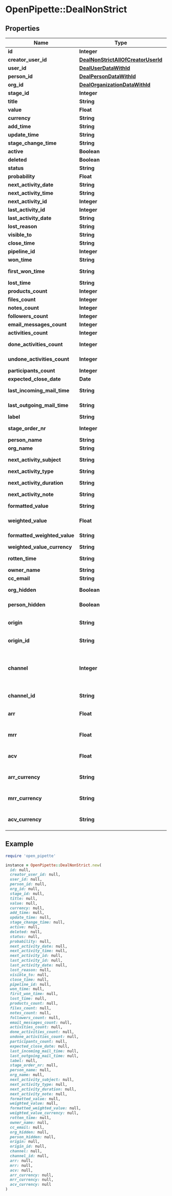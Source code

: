 # OpenPipette::DealNonStrict

## Properties

| Name | Type | Description | Notes |
| ---- | ---- | ----------- | ----- |
| **id** | **Integer** | The ID of the deal | [optional] |
| **creator_user_id** | [**DealNonStrictAllOfCreatorUserId**](DealNonStrictAllOfCreatorUserId.md) |  | [optional] |
| **user_id** | [**DealUserDataWithId**](DealUserDataWithId.md) |  | [optional] |
| **person_id** | [**DealPersonDataWithId**](DealPersonDataWithId.md) |  | [optional] |
| **org_id** | [**DealOrganizationDataWithId**](DealOrganizationDataWithId.md) |  | [optional] |
| **stage_id** | **Integer** | The ID of the deal stage | [optional] |
| **title** | **String** | The title of the deal | [optional] |
| **value** | **Float** | The value of the deal | [optional] |
| **currency** | **String** | The currency associated with the deal | [optional] |
| **add_time** | **String** | The creation date and time of the deal | [optional] |
| **update_time** | **String** | The last updated date and time of the deal | [optional] |
| **stage_change_time** | **String** | The last updated date and time of the deal stage | [optional] |
| **active** | **Boolean** | Whether the deal is active or not | [optional] |
| **deleted** | **Boolean** | Whether the deal is deleted or not | [optional] |
| **status** | **String** | The status of the deal | [optional] |
| **probability** | **Float** | The success probability percentage of the deal | [optional] |
| **next_activity_date** | **String** | The date of the next activity associated with the deal | [optional] |
| **next_activity_time** | **String** | The time of the next activity associated with the deal | [optional] |
| **next_activity_id** | **Integer** | The ID of the next activity associated with the deal | [optional] |
| **last_activity_id** | **Integer** | The ID of the last activity associated with the deal | [optional] |
| **last_activity_date** | **String** | The date of the last activity associated with the deal | [optional] |
| **lost_reason** | **String** | The reason for losing the deal | [optional] |
| **visible_to** | **String** | The visibility of the deal | [optional] |
| **close_time** | **String** | The date and time of closing the deal | [optional] |
| **pipeline_id** | **Integer** | The ID of the pipeline associated with the deal | [optional] |
| **won_time** | **String** | The date and time of changing the deal status as won | [optional] |
| **first_won_time** | **String** | The date and time of the first time changing the deal status as won | [optional] |
| **lost_time** | **String** | The date and time of changing the deal status as lost | [optional] |
| **products_count** | **Integer** | The number of products associated with the deal | [optional] |
| **files_count** | **Integer** | The number of files associated with the deal | [optional] |
| **notes_count** | **Integer** | The number of notes associated with the deal | [optional] |
| **followers_count** | **Integer** | The number of followers associated with the deal | [optional] |
| **email_messages_count** | **Integer** | The number of emails associated with the deal | [optional] |
| **activities_count** | **Integer** | The number of activities associated with the deal | [optional] |
| **done_activities_count** | **Integer** | The number of completed activities associated with the deal | [optional] |
| **undone_activities_count** | **Integer** | The number of incomplete activities associated with the deal | [optional] |
| **participants_count** | **Integer** | The number of participants associated with the deal | [optional] |
| **expected_close_date** | **Date** | The expected close date of the deal | [optional] |
| **last_incoming_mail_time** | **String** | The date and time of the last incoming email associated with the deal | [optional] |
| **last_outgoing_mail_time** | **String** | The date and time of the last outgoing email associated with the deal | [optional] |
| **label** | **String** | The label or multiple labels assigned to the deal | [optional] |
| **stage_order_nr** | **Integer** | The order number of the deal stage associated with the deal | [optional] |
| **person_name** | **String** | The name of the person associated with the deal | [optional] |
| **org_name** | **String** | The name of the organization associated with the deal | [optional] |
| **next_activity_subject** | **String** | The subject of the next activity associated with the deal | [optional] |
| **next_activity_type** | **String** | The type of the next activity associated with the deal | [optional] |
| **next_activity_duration** | **String** | The duration of the next activity associated with the deal | [optional] |
| **next_activity_note** | **String** | The note of the next activity associated with the deal | [optional] |
| **formatted_value** | **String** | The deal value formatted with selected currency. E.g. US$500 | [optional] |
| **weighted_value** | **Float** | Probability times deal value. Probability can either be deal probability or if not set, then stage probability. | [optional] |
| **formatted_weighted_value** | **String** | The weighted_value formatted with selected currency. E.g. US$500 | [optional] |
| **weighted_value_currency** | **String** | The currency associated with the deal | [optional] |
| **rotten_time** | **String** | The date and time of changing the deal status as rotten | [optional] |
| **owner_name** | **String** | The name of the deal owner | [optional] |
| **cc_email** | **String** | The BCC email of the deal | [optional] |
| **org_hidden** | **Boolean** | If the organization that is associated with the deal is hidden or not | [optional] |
| **person_hidden** | **Boolean** | If the person that is associated with the deal is hidden or not | [optional] |
| **origin** | **String** | The way this Deal was created. &#x60;origin&#x60; field is set by Pipedrive when Deal is created and cannot be changed. | [optional] |
| **origin_id** | **String** | The optional ID to further distinguish the origin of the deal - e.g. Which API integration created this Deal. | [optional] |
| **channel** | **Integer** | The ID of your Marketing channel this Deal was created from. Recognized Marketing channels can be configured in your &lt;a href&#x3D;\&quot;https://app.pipedrive.com/settings/fields\&quot; target&#x3D;\&quot;_blank\&quot; rel&#x3D;\&quot;noopener noreferrer\&quot;&gt;Company settings&lt;/a&gt;. | [optional] |
| **channel_id** | **String** | The optional ID to further distinguish the Marketing channel. | [optional] |
| **arr** | **Float** | Only available in Advanced and above plans  The Annual Recurring Revenue of the deal  Null if there are no products attached to the deal  | [optional] |
| **mrr** | **Float** | Only available in Advanced and above plans  The Monthly Recurring Revenue of the deal  Null if there are no products attached to the deal  | [optional] |
| **acv** | **Float** | Only available in Advanced and above plans  The Annual Contract Value of the deal  Null if there are no products attached to the deal  | [optional] |
| **arr_currency** | **String** | Only available in Advanced and above plans  The Currency for Annual Recurring Revenue of the deal  If the &#x60;arr&#x60; is null, this will also be null  | [optional] |
| **mrr_currency** | **String** | Only available in Advanced and above plans  The Currency for Monthly Recurring Revenue of the deal  If the &#x60;mrr&#x60; is null, this will also be null  | [optional] |
| **acv_currency** | **String** | Only available in Advanced and above plans  The Currency for Annual Contract Value of the deal  If the &#x60;acv&#x60; is null, this will also be null  | [optional] |

## Example

```ruby
require 'open_pipette'

instance = OpenPipette::DealNonStrict.new(
  id: null,
  creator_user_id: null,
  user_id: null,
  person_id: null,
  org_id: null,
  stage_id: null,
  title: null,
  value: null,
  currency: null,
  add_time: null,
  update_time: null,
  stage_change_time: null,
  active: null,
  deleted: null,
  status: null,
  probability: null,
  next_activity_date: null,
  next_activity_time: null,
  next_activity_id: null,
  last_activity_id: null,
  last_activity_date: null,
  lost_reason: null,
  visible_to: null,
  close_time: null,
  pipeline_id: null,
  won_time: null,
  first_won_time: null,
  lost_time: null,
  products_count: null,
  files_count: null,
  notes_count: null,
  followers_count: null,
  email_messages_count: null,
  activities_count: null,
  done_activities_count: null,
  undone_activities_count: null,
  participants_count: null,
  expected_close_date: null,
  last_incoming_mail_time: null,
  last_outgoing_mail_time: null,
  label: null,
  stage_order_nr: null,
  person_name: null,
  org_name: null,
  next_activity_subject: null,
  next_activity_type: null,
  next_activity_duration: null,
  next_activity_note: null,
  formatted_value: null,
  weighted_value: null,
  formatted_weighted_value: null,
  weighted_value_currency: null,
  rotten_time: null,
  owner_name: null,
  cc_email: null,
  org_hidden: null,
  person_hidden: null,
  origin: null,
  origin_id: null,
  channel: null,
  channel_id: null,
  arr: null,
  mrr: null,
  acv: null,
  arr_currency: null,
  mrr_currency: null,
  acv_currency: null
)
```

